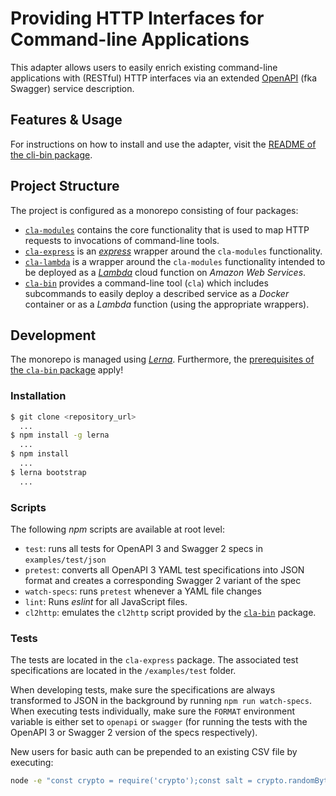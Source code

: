# Providing HTTP Interfaces for Command-line Applications

This adapter allows users to easily enrich existing command-line applications with (RESTful) HTTP interfaces via an extended [OpenAPI](https://swagger.io/specification/) (fka Swagger) service description.

## Features & Usage

For instructions on how to install and use the adapter, visit the [README of the cli-bin package](packages/cla-bin/README.md).

## Project Structure
The project is configured as a monorepo consisting of four packages:

- [`cla-modules`](packages/cla-modules/README.md) contains the core functionality that is used to map HTTP requests to invocations of command-line tools.
- [`cla-express`](packages/cla-express/README.md) is an [*express*](http://expressjs.com/) wrapper around the `cla-modules` functionality.
- [`cla-lambda`](packages/cla-lambda/README.md) is a wrapper around the `cla-modules` functionality intended to be deployed as a [*Lambda*](https://aws.amazon.com/lambda/) cloud function on *Amazon Web Services*.
- [`cla-bin`](packages/cla-bin/README.md) provides a command-line tool (`cla`) which includes subcommands to easily deploy a described service as a *Docker* container or as a *Lambda* function (using the appropriate wrappers).

## Development

The monorepo is managed using [*Lerna*](https://lernajs.io/). Furthermore, the [prerequisites of the `cla-bin` package](packages/cla-bin/README.md#installation) apply!

### Installation

```sh
$ git clone <repository_url>
  ...
$ npm install -g lerna
  ...
$ npm install
  ...
$ lerna bootstrap
  ...
```

### Scripts
The following *npm* scripts are available at root level:

- `test`: runs all tests for OpenAPI 3 and Swagger 2 specs in `examples/test/json`
- `pretest`: converts all OpenAPI 3 YAML test specifications into JSON format and creates a corresponding Swagger 2 variant of the spec
- `watch-specs`: runs `pretest` whenever a YAML file changes
- `lint`: Runs *eslint* for all JavaScript files.
- `cl2http`: emulates the `cl2http` script provided by the [`cla-bin`](packages/cla-bin/README.md) package.

### Tests

The tests are located in the `cla-express` package. The associated test specifications are located in the `/examples/test` folder.

When developing tests, make sure the specifications are always transformed to JSON in the background by running `npm run watch-specs`. When executing tests individually, make sure the `FORMAT` environment variable is either set to `openapi` or `swagger` (for running the tests with the OpenAPI 3 or Swagger 2 version of the specs respectively).

New users for basic auth can be prepended to an existing CSV file by executing:

```sh
node -e "const crypto = require('crypto');const salt = crypto.randomBytes(16).toString('hex');const pwdHash = crypto.createHmac('sha256', salt+process.argv[2]).digest('hex');console.log('%s,%s,%s', process.argv[1], salt, pwdHash);" username password >> test/data/users.csv
```
